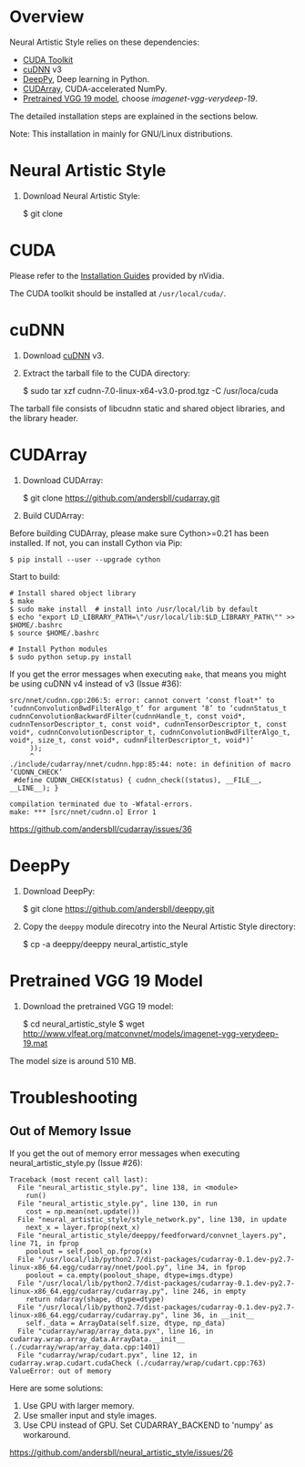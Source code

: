 # Overview

Neural Artistic Style relies on these dependencies:

 * [CUDA Toolkit](https://developer.nvidia.com/cuda-downloads)
 * [cuDNN](https://developer.nvidia.com/cudnn) v3
 * [DeepPy](http://github.com/andersbll/deeppy), Deep learning in Python.
 * [CUDArray](http://github.com/andersbll/cudarray), CUDA-accelerated NumPy.
 * [Pretrained VGG 19 model](http://www.vlfeat.org/matconvnet/pretrained), choose *imagenet-vgg-verydeep-19*.

The detailed installation steps are explained in the sections below.

Note: This installation in mainly for GNU/Linux distributions.

# Neural Artistic Style

1. Download Neural Artistic Style:

    $ git clone 

# CUDA

Please refer to the [Installation Guides](http://docs.nvidia.com/cuda/index.html#installation-guides) provided by nVidia.

The CUDA toolkit should be installed at `/usr/local/cuda/`.

# cuDNN

1. Download [cuDNN](https://developer.nvidia.com/cudnn) v3.
1. Extract the tarball file to the CUDA directory:

    $ sudo tar xzf cudnn-7.0-linux-x64-v3.0-prod.tgz -C /usr/loca/cuda

The tarball file consists of libcudnn static and shared object libraries, and
the library header.

# CUDArray

1. Download CUDArray:

    $ git clone https://github.com/andersbll/cudarray.git

1. Build CUDArray:

Before building CUDArray, please make sure Cython>=0.21 has been installed.  If
not, you can install Cython via Pip:

    $ pip install --user --upgrade cython

Start to build:

    # Install shared object library
    $ make
    $ sudo make install  # install into /usr/local/lib by default
    $ echo "export LD_LIBRARY_PATH=\"/usr/local/lib:$LD_LIBRARY_PATH\"" >> $HOME/.bashrc
    $ source $HOME/.bashrc

    # Install Python modules
    $ sudo python setup.py install

If you get the error messages when executing `make`, that means you might be
using cuDNN v4 instead of v3 (Issue #36):

    src/nnet/cudnn.cpp:206:5: error: cannot convert ‘const float*’ to ‘cudnnConvolutionBwdFilterAlgo_t’ for argument ‘8’ to ‘cudnnStatus_t cudnnConvolutionBackwardFilter(cudnnHandle_t, const void*, cudnnTensorDescriptor_t, const void*, cudnnTensorDescriptor_t, const void*, cudnnConvolutionDescriptor_t, cudnnConvolutionBwdFilterAlgo_t, void*, size_t, const void*, cudnnFilterDescriptor_t, void*)’
         ));
         ^
    ./include/cudarray/nnet/cudnn.hpp:85:44: note: in definition of macro ‘CUDNN_CHECK’
     #define CUDNN_CHECK(status) { cudnn_check((status), __FILE__, __LINE__); }
 
    compilation terminated due to -Wfatal-errors.
    make: *** [src/nnet/cudnn.o] Error 1
                                                                                                                                         
https://github.com/andersbll/cudarray/issues/36

# DeepPy

1. Download DeepPy:

    $ git clone https://github.com/andersbll/deeppy.git

1. Copy the `deeppy` module direcotry into the Neural Artistic Style directory:

    $ cp -a deeppy/deeppy neural_artistic_style

# Pretrained VGG 19 Model

1. Download the pretrained VGG 19 model:

    $ cd neural_artistic_style
    $ wget http://www.vlfeat.org/matconvnet/models/imagenet-vgg-verydeep-19.mat

The model size is around 510 MB.

# Troubleshooting

## Out of Memory Issue

If you get the out of memory error messages when executing
neural_artistic_style.py (Issue #26):

    Traceback (most recent call last):
      File "neural_artistic_style.py", line 138, in <module>
        run()
      File "neural_artistic_style.py", line 130, in run
        cost = np.mean(net.update())
      File "neural_artistic_style/style_network.py", line 130, in update
        next_x = layer.fprop(next_x)
      File "neural_artistic_style/deeppy/feedforward/convnet_layers.py", line 71, in fprop
        poolout = self.pool_op.fprop(x)
      File "/usr/local/lib/python2.7/dist-packages/cudarray-0.1.dev-py2.7-linux-x86_64.egg/cudarray/nnet/pool.py", line 34, in fprop
        poolout = ca.empty(poolout_shape, dtype=imgs.dtype)
      File "/usr/local/lib/python2.7/dist-packages/cudarray-0.1.dev-py2.7-linux-x86_64.egg/cudarray/cudarray.py", line 246, in empty
        return ndarray(shape, dtype=dtype)
      File "/usr/local/lib/python2.7/dist-packages/cudarray-0.1.dev-py2.7-linux-x86_64.egg/cudarray/cudarray.py", line 36, in __init__
        self._data = ArrayData(self.size, dtype, np_data)
      File "cudarray/wrap/array_data.pyx", line 16, in cudarray.wrap.array_data.ArrayData.__init__ (./cudarray/wrap/array_data.cpp:1401)
      File "cudarray/wrap/cudart.pyx", line 12, in cudarray.wrap.cudart.cudaCheck (./cudarray/wrap/cudart.cpp:763)
    ValueError: out of memory
                                                                                                                                         
Here are some solutions:

 1. Use GPU with larger memory.
 1. Use smaller input and style images.
 1. Use CPU instead of GPU.  Set CUDARRAY_BACKEND to 'numpy' as workaround.

https://github.com/andersbll/neural_artistic_style/issues/26

